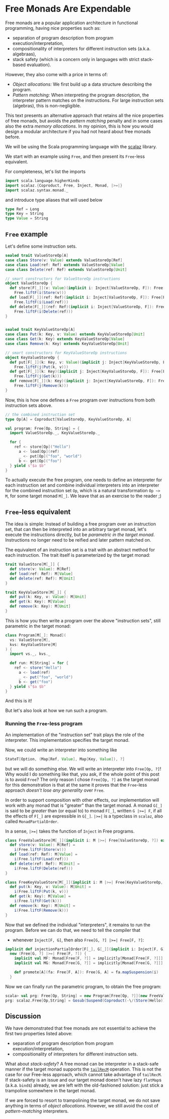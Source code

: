 # Free Monads Are Expendable

Free monads are a popular application architecture in functional programming, having nice properties such as:

 - separation of program description from program execution/interpretation,
 - compositionality of interpreters for different instruction sets (a.k.a. algebraas),
 - stack safety (which is a concern only in languages with strict stack-based evaluation).

However, they also come with a price in terms of:
 - _Object allocations:_ We first build up a data structure describing the program.
 - _Pattern matching:_ When interpreting the program description, the interpreter pattern matches on the instructions. For large instruction sets (algebras), this is non-negligible.

This text presents an alternative approach that retains all the nice properties of free monads, but avoids the _pattern matching_ penalty and in some cases also the extra _memory allocations_. In my opinion, this is how you would design a modular architecture if you had not heard about free monads before.

We will be using the Scala programming language with the [scalaz](https://github.com/scalaz/scalaz) library.

We start with an example using `Free`, and then present its `Free`-less equivalent. 

For completeness, let's list the imports

```scala
import scala.language.higherKinds
import scalaz.{Coproduct, Free, Inject, Monad, |>=|}
import scalaz.syntax.monad._
```

and introduce type aliases that will used below

```scala
type Ref = Long
type Key = String
type Value = String
```


## `Free` example

Let's define some instruction sets.

```scala
sealed trait ValueStoreOp[A]
case class Store(v: Value) extends ValueStoreOp[Ref]
case class Load(ref: Ref) extends ValueStoreOp[Value]
case class Delete(ref: Ref) extends ValueStoreOp[Unit]

// smart constructors for ValueStoreOp instructions
object ValueStoreOp {
  def store[F[_]](v: Value)(implicit i: Inject[ValueStoreOp, F]): Free[F, Ref] =
    Free.liftF(i(Store(v)))
  def load[F[_]](ref: Ref)(implicit i: Inject[ValueStoreOp, F]): Free[F, Value] =
    Free.liftF(i(Load(ref)))
  def delete[F[_]](ref: Ref)(implicit i: Inject[ValueStoreOp, F]): Free[F, Unit] =
    Free.liftF(i(Delete(ref)))
}


sealed trait KeyValueStoreOp[A]
case class Put(k: Key, v: Value) extends KeyValueStoreOp[Unit]
case class Get(k: Key) extends KeyValueStoreOp[Value]
case class Remove(k: Key) extends KeyValueStoreOp[Unit]

// smart constructors for KeyValueStoreOp instructions
object KeyValueStoreOp {
  def put[F[_]](k: Key, v: Value)(implicit j: Inject[KeyValueStoreOp, F]): Free[F, Unit] =
    Free.liftF(j(Put(k, v)))
  def get[F[_]](k: Key)(implicit j: Inject[KeyValueStoreOp, F]): Free[F, Value] =
    Free.liftF(j(Get(k)))
  def remove[F[_]](k: Key)(implicit j: Inject[KeyValueStoreOp, F]): Free[F, Unit] =
    Free.liftF(j(Remove(k)))
}
```

Now, this is how one defines a `Free` program over instructions from both instruction sets above.

```scala
// the combined instruction set
type Op[A] = Coproduct[ValueStoreOp, KeyValueStoreOp, A]

val program: Free[Op, String] = {
  import ValueStoreOp._, KeyValueStoreOp._

  for {
    ref <- store[Op]("Hello")
      a <- load[Op](ref)
      _ <- put[Op]("foo", "world")
      b <- get[Op]("foo")
  } yield s"$a $b"
}
```

To actually execute the free program, one needs to define an interpreter for each instruction set and combine individual interpreters into an interpreter for the combined instruction set `Op`, which is a natural transformation `Op ~> M`, for some target monad `M[_]`. We leave that as an exercise to the reader ;)


## `Free`-less equivalent

The idea is simple: Instead of building a free program over an instruction set, that can then be interpreted into an arbitrary target monad, let's execute the instructions directly, but be _parametric in the target monad_. Instructions no longer need to be reified and later pattern matched on.

The equivalent of an instruction set is a trait with an abstract method for each instruction. The trait itself is parameterized by the target monad:

```scala
trait ValueStore[M[_]] {
  def store(v: Value): M[Ref]
  def load(ref: Ref): M[Value]
  def delete(ref: Ref): M[Unit]
}

trait KeyValueStore[M[_]] {
  def put(k: Key, v: Value): M[Unit]
  def get(k: Key): M[Value]
  def remove(k: Key): M[Unit]
}
```

This is how you then write a program over the above "instruction sets", still parametric in the target monad:

```scala
class Program[M[_]: Monad](
  vs: ValueStore[M],
  kvs: KeyValueStore[M]
) {
  import vs._, kvs._

  def run: M[String] = for {
    ref <- store("Hello")
      a <- load(ref)
      _ <- put("foo", "world")
      b <- get("foo")
  } yield s"$a $b"
}
```

And this is it!

But let's also look at how we run such a program.


### Running the `Free`-less program

An implementation of the "instruction set" trait plays the role of the interpreter. This implementation specifies the target monad.

Now, we could write an interpreter into something like

```scala
StateT[Option, (Map[Ref, Value], Map[Key, Value]), ?]
```

but we will do something else. We will write an interpreter into `Free[Op, ?]`! Why would I do something like that, you ask, if the whole point of this post is to avoid `Free`? The only reason I chose `Free[Op, ?]` as the target monad for this demonstration is that at the same it proves that the `Free`-less approach _doesn't lose any generality_ over `Free`.

In order to support composition with other effects, our implementation will work with any monad that is "greater" than the target monad. A monad `G[_]` is said to be _greater_ than (or equal to) to monad `F[_]`, written `G |>=| F`, if all the effects of `F[_]` are expressible in `G[_]`. `|>=|` is a typeclass in `scalaz`, also called `MonadPartialOrder`.

In a sense, `|>=|` takes the function of `Inject` in Free programs.

```scala
class FreeValueStore[M[_]](implicit i: M |>=| Free[ValueStoreOp, ?]) extends ValueStore[M] {
  def store(v: Value): M[Ref] =
    i(Free.liftF(Store(v)))
  def load(ref: Ref): M[Value] =
    i(Free.liftF(Load(ref)))
  def delete(ref: Ref): M[Unit] =
    i(Free.liftF(Delete(ref)))
}

class FreeKeyValueStore[M[_]](implicit i: M |>=| Free[KeyValueStoreOp, ?]) extends KeyValueStore[M] {
  def put(k: Key, v: Value): M[Unit] =
    i(Free.liftF(Put(k, v)))
  def get(k: Key): M[Value] =
    i(Free.liftF(Get(k)))
  def remove(k: Key): M[Unit] =
    i(Free.liftF(Remove(k)))
}
```

Now that we defined the individual "interpreters", it remains to run the program. Before we can do that, we need to tell the compiler that
 - whenever `Inject[F, G]`, then also `Free[G, ?] |>=| Free[F, ?]`:

```scala
implicit def injectionPartialOrder[F[_], G[_]](implicit i: Inject[F, G]): Free[G, ?] |>=| Free[F, ?] =
  new (Free[G, ?] |>=| Free[F, ?]) {
    implicit val MF: Monad[Free[F, ?]] = implicitly[Monad[Free[F, ?]]]
    implicit val MG: Monad[Free[G, ?]] = implicitly[Monad[Free[G, ?]]]

    def promote[A](fa: Free[F, A]): Free[G, A] = fa.mapSuspension(i)
  }
```

Now we can finally run the parametric program, to obtain the free program:

```scala
scala> val prg: Free[Op, String] = new Program[Free[Op, ?]](new FreeValueStore, new FreeKeyValueStore).run
prg: scalaz.Free[Op,String] = Gosub(Suspend(Coproduct(-\/(Store(Hello)))),<function1>)
```


## Discussion

We have demonstrated that free monads are not essential to achieve the first two properties listed above:
 - separation of program description from program execution/interpretation,
 - compositionality of interpreters for different instruction sets.

What about _stack-safety_? A free monad can be interpreter in a stack-safe manner if the target monad supports the [`tailRecM`](http://functorial.com/stack-safety-for-free/index.pdf) operation. This is not the case for our Free-less approach, which cannot take advantage of `tailRecM`. If stack-safety is an issue and our target monad doesn't have lazy `flatMap`s (a.k.a. `bind`s) already, we are left with the old-fashioned solution: just stick a trampoline somewhere in the target monad.

If we are forced to resort to trampolining the target monad, we do not save anything in terms of _object allocations_. However, we still avoid the cost of _pattern-matching_ interpreters.
